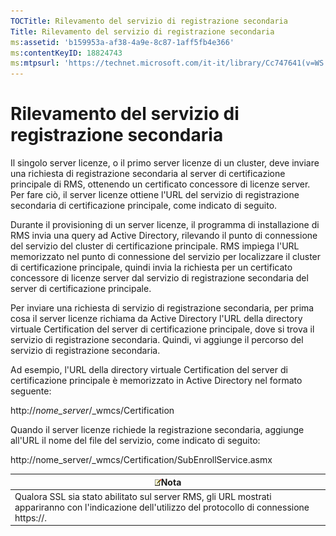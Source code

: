 ```yaml
---
TOCTitle: Rilevamento del servizio di registrazione secondaria
Title: Rilevamento del servizio di registrazione secondaria
ms:assetid: 'b159953a-af38-4a9e-8c87-1aff5fb4e366'
ms:contentKeyID: 18824743
ms:mtpsurl: 'https://technet.microsoft.com/it-it/library/Cc747641(v=WS.10)'
---
```


Rilevamento del servizio di registrazione secondaria
====================================================

Il singolo server licenze, o il primo server licenze di un cluster, deve inviare una richiesta di registrazione secondaria al server di certificazione principale di RMS, ottenendo un certificato concessore di licenze server. Per fare ciò, il server licenze ottiene l'URL del servizio di registrazione secondaria di certificazione principale, come indicato di seguito.

Durante il provisioning di un server licenze, il programma di installazione di RMS invia una query ad Active Directory, rilevando il punto di connessione del servizio del cluster di certificazione principale. RMS impiega l'URL memorizzato nel punto di connessione del servizio per localizzare il cluster di certificazione principale, quindi invia la richiesta per un certificato concessore di licenze server dal servizio di registrazione secondaria del server di certificazione principale.

Per inviare una richiesta di servizio di registrazione secondaria, per prima cosa il server licenze richiama da Active Directory l'URL della directory virtuale Certification del server di certificazione principale, dove si trova il servizio di registrazione secondaria. Quindi, vi aggiunge il percorso del servizio di registrazione secondaria.

Ad esempio, l'URL della directory virtuale Certification del server di certificazione principale è memorizzato in Active Directory nel formato seguente:

http://*nome\_server*/\_wmcs/Certification

Quando il server licenze richiede la registrazione secondaria, aggiunge all'URL il nome del file del servizio, come indicato di seguito:

http://nome\_server/\_wmcs/Certification/SubEnrollService.asmx

| ![](images/Cc747641.note(WS.10).gif)Nota                                                                                |
|------------------------------------------------------------------------------------------------------------------------------------------------------|
| Qualora SSL sia stato abilitato sul server RMS, gli URL mostrati appariranno con l'indicazione dell'utilizzo del protocollo di connessione https://. |
